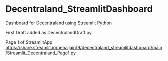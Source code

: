 # Decentraland_StreamlitDashboard
Dashboard for Decentraland using Streamlit Python

First Draft added as DecentralandDraft.py

Page 1 of StreamlitApp: https://share.streamlit.io/nehaljain19/decentraland_streamlitdashboard/main/Streamlit_Decentraland_Page1.py
